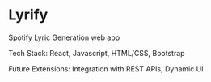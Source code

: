# Lyrify
Spotify Lyric Generation web app

Tech Stack: React, Javascript, HTML/CSS, Bootstrap

Future Extensions: Integration with REST APIs, Dynamic UI
